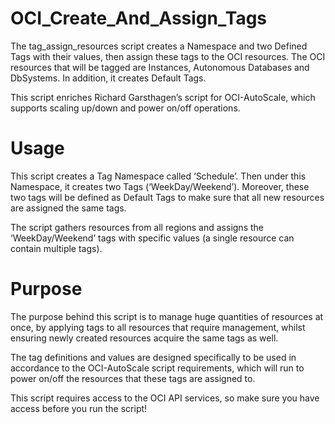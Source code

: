 # OCI_Create_And_Assign_Tags
The tag_assign_resources script creates a Namespace and two Defined Tags with their values, then assign these tags to the OCI resources. The OCI resources that will be tagged are Instances, Autonomous Databases and DbSystems. In addition, it creates Default Tags. 

This script enriches Richard Garsthagen’s script for OCI-AutoScale, which supports scaling up/down and power on/off operations.

# Usage
This script creates a Tag Namespace called ‘Schedule’. Then under this Namespace, it creates two Tags (‘WeekDay/Weekend’). Moreover, these two tags will be defined as Default Tags to make sure that all new resources are assigned the same tags. 

The script gathers resources from all regions and assigns the ‘WeekDay/Weekend’ tags with specific values (a single resource can contain multiple tags).

# Purpose 
The purpose behind this script is to manage huge quantities of resources at once, by applying tags to all resources that require management, whilst ensuring newly created resources acquire the same tags as well. 

The tag definitions and values are designed specifically to be used in accordance to the OCI-AutoScale script requirements, which will run to power on/off the resources that these tags are assigned to. 

This script requires access to the OCI API services, so make sure you have access before you run the script!
